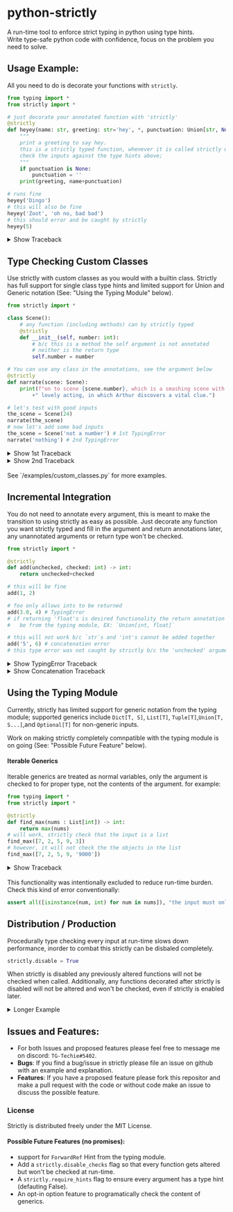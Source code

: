 # python-strictly

A run-time tool to enforce strict typing in python using type hints.
<br/>
Write type-safe python code with confidence, focus on the problem you need to solve.

## Usage Example:
All you need to do is decorate your functions with `strictly`.
```python
from typing import *
from strictly import *

# just decorate your annotated function with 'strictly'
@strictly
def heyey(name: str, greeting: str='hey', *, punctuation: Union[str, None]='!') -> None:
    """
    print a greeting to say hey.
    this is a strictly typed function, whenever it is called strictly will
    check the inputs against the type hints above;
    """
    if punctuation is None:
        punctuation = ''
    print(greeting, name+punctuation)

# runs fine
heyey('Dingo')
# this will also be fine
heyey('Zoot', 'oh no, bad bad')
# this should error and be caught by strictly
heyey(5)
```
<details>
<summary>Show Traceback</summary>

```
hey Dingo!
oh no, bad bad Zoot!
Traceback (most recent call last):
  File "/Users/jonahym/Documents/thoughts/py_static/negative_tests/simple.py", line 21, in <module>
    heyey(5)
  File "/Users/jonahym/Documents/thoughts/py_static/strictly.py", line 79, in strict_func
    raise TypingError( # this Error is from strictly
strictly.TypingError:
invalid argument type in call of 'heyey', <function heyey at 0x7fd160203c10>
        argument 'name' must be of type <str>
        found argument of type <int> from value 5
```
</details>

## Type Checking Custom Classes
Use strictly with custom classes as you would with a builtin class. Strictly has full support for single class type hints and limited support for Union and Generic notation
(See: "Using the Typing Module" below).
```python
from strictly import *

class Scene():
    # any function (including methods) can by strictly typed
    @strictly
    def __init__(self, number: int):
        # b/c this is a method the self argument is not annotated
        # neither is the return type
        self.number = number

# You can use any class in the annotations, see the argument below
@strictly
def narrate(scene: Scene):
    print(f"on to scene {scene.number}, which is a smashing scene with some"\
        +" lovely acting, in which Arthur discovers a vital clue.")

# let's test with good inputs
the_scene = Scene(24)
narrate(the_scene)
# now let's add some bad inputs
the_scene = Scene('not a number') # 1st TypingError
narrate('nothing') # 2nd TypingError
```
<details>
<summary>Show 1st Traceback</summary>

```
on to scene 24, which is a smashing scene with some lovely acting, in which Arthur discovers a vital clue.
Traceback (most recent call last):
  File "/Users/jonahym/Documents/thoughts/py_static/examples/simple_custom_classes.py", line 21, in <module>
    the_scene = Scene('not a number') # TypingError
  File "/Users/jonahym/Documents/thoughts/py_static/strictly.py", line 78, in strict_func
    raise TypingError( # this Error is from strictly
strictly.TypingError:
invalid argument type in call of '__init__', <function Scene.__init__ at 0x7fc2b801c9d0>
        argument 'number' must be of type <int>
        found argument of type <str> from value 'not a number'
```
</details>

<details>
<summary>Show 2nd Traceback</summary>

```
on to scene 24, which is a smashing scene with some lovely acting, in which Arthur discovers a vital clue.
Traceback (most recent call last):
  File "/Users/jonahym/Documents/thoughts/py_static/examples/simple_custom_classes.py", line 22, in <module>
    narrate('nothing') # 2nd TypingError
  File "/Users/jonahym/Documents/thoughts/py_static/strictly.py", line 78, in strict_func
    raise TypingError( # this Error is from strictly
strictly.TypingError:
invalid argument type in call of 'narrate', <function narrate at 0x7f8b1827e3a0>
        argument 'scene' must be of type <Scene>
        found argument of type <str> from value 'nothing'
```
</details>
<br/>
See `/examples/custom_classes.py` for more examples.

## Incremental Integration
You do not need to annotate every argument, this is meant to make the
transition to using strictly as easy as possible. Just decorate any function
you want strictly typed and fill in the argument and return annotations later, any unannotated arguments or return type won't be checked.
```python
from strictly import *

@strictly
def add(unchecked, checked: int) -> int:
    return unchecked+checked

# this will be fine
add(1, 2)

# foo only allows ints to be returned
add(3.0, 4) # TypingError
# if returning 'float's is desired functionality the return annotation should
#   be from the typing module, EX: `Union[int, float]`

# this will not work b/c `str`s and 'int's cannot be added together
add('5', 6) # concatenation error
# this type error was not caught by strictly b/c the 'unchecked' argument was not annotated
```
<details>
<summary>Show TypingError Traceback</summary>

```
Traceback (most recent call last):
  File "/Users/jonahym/Documents/thoughts/py_static/negative_tests/mixed_checking.py", line 11, in <module>
    foo(3.0, 4)
  File "/Users/jonahym/Documents/thoughts/py_static/strictly.py", line 99, in strict_func
    raise TypingError( # this line is from strictly
strictly.TypingError:
incorrect return type from <function foo at 0x7f8c101f2af0>
        expected type <int>
        found return of type <float> from value 7.0
```
</details>

<details>
<summary>Show Concatenation Traceback</summary>

```
Traceback (most recent call last):
  File "/Users/jonahym/Documents/thoughts/py_static/negative_tests/mixed_checking.py", line 16, in <module>
    foo('5', 6)
  File "/Users/jonahym/Documents/thoughts/py_static/strictly.py", line 97, in strict_func
    func( # this line is a pass-through from strictly
  File "/Users/jonahym/Documents/thoughts/py_static/negative_tests/mixed_checking.py", line 5, in foo
    return unchecked+checked
TypeError: can only concatenate str (not "int") to str
```
</details>

## Using the Typing Module
Currently, strictly has limited support for generic notation from the typing module;
supported generics include `Dict[T, S]`, `List[T]`, `Tuple[T]`,`Union[T, S...]`,and `Optional[T]` for non-generic inputs.

Work on making strictly completely comnpatible with the typing module is on going (See: "Possible Future Feature" below).

#### Iterable Generics
Iterable generics are treated as normal variables, only the argument is
checked to for proper type, not the contents of the argument.
for example:
```python
from typing import *
from strictly import *

@strictly
def find_max(nums : List[int]) -> int:
    return max(nums)
# will work, strictly check that the input is a list
find_max([7, 2, 5, 9, 3])
# however, it will not check the the objects in the list
find_max([7, 2, 5, 9, '9000'])
```
<details>
<summary>Show Traceback</summary>

```
Traceback (most recent call last):
  File "/Users/jonahym/Documents/thoughts/py_static/negative_tests/generic_check.py", line 10, in <module>
    find_max([7, 2, 5, 9, '9000'])
  File "/Users/jonahym/Documents/thoughts/py_static/strictly.py", line 97, in strict_func
    func( # this line is a pass-through from strictly
  File "/Users/jonahym/Documents/thoughts/py_static/negative_tests/generic_check.py", line 6, in find_max
    return max(nums)
TypeError: '>' not supported between instances of 'str' and 'int'
```
</details>
<br/>
This functionality was intentionally excluded to reduce run-time burden. Check this kind of error conventionally:

```python
assert all([isinstance(num, int) for num in nums]), "the input must only contain 'int's"
```

## Distribution / Production
Procedurally type checking every input at run-time slows down performance,
inorder to combat this strictly can be disbaled completely.
```python
strictly.disable = True
```
When strictly is disabled any previously altered functions will not be checked when called.
Additionally, any functions decorated after strictly is disabled will not be altered and
won't be checked, even if strictly is enabled later.
<details>
<summary>Longer Example</summary>

```python
from strictly import *

@strictly
def foo(x: int) -> int:
    return x

strictly.disable = True # from here on all functions are unaltered

@strictly
def bar(y: str) -> str:
    return y

#since strictly is disabled...
foo(None) # this has a small performance hit b/c it was altered
bar(None)
```
</details>

## Issues and Features:
- For both Issues and proposed features please feel free to message me on discord: `TG-Techie#5402`.
- __Bugs__: If you find a bug/issue in strictly please file an issue on github with an example and explanation.
- __Features__: If you have a proposed feature please fork this repositor and make a pull request with the code or without code make an issue to discuss the possible feature.

### License
Strictly is distributed freely under the MIT License.

#### Possible Future Features (no promises):
 - support for `ForwardRef` Hint from the typing module.
 - Add a `strictly.disable_checks` flag so that every function gets altered but won't be checked at run-time.
 - A `strictly.require_hints` flag to ensure every argument has a type hint (defauting False).
 - An opt-in option feature to programatically check the content of generics.
